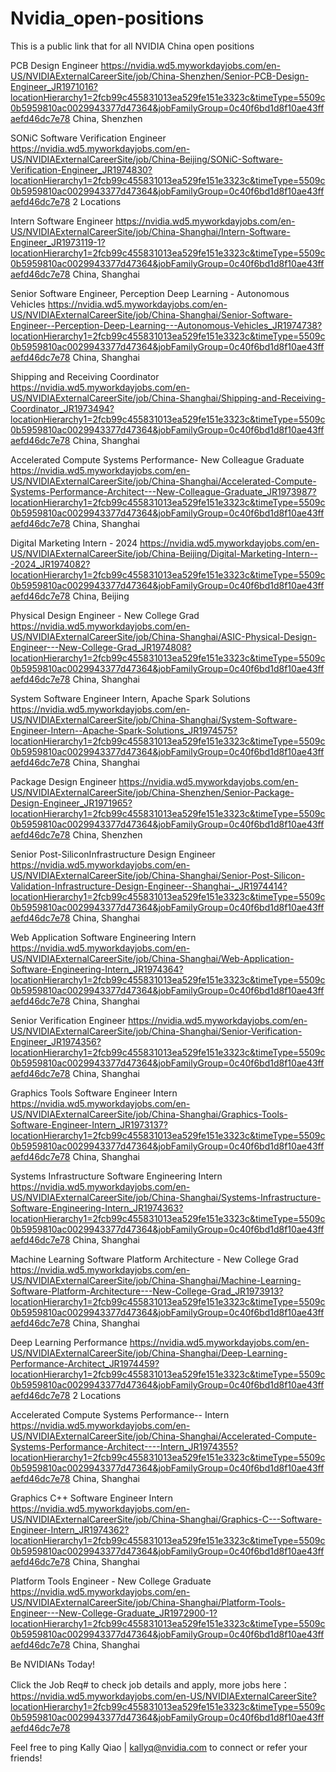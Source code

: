 # Nvidia_open-positions
This is a public link that for all NVIDIA China open positions 

PCB Design Engineer	https://nvidia.wd5.myworkdayjobs.com/en-US/NVIDIAExternalCareerSite/job/China-Shenzhen/Senior-PCB-Design-Engineer_JR1971016?locationHierarchy1=2fcb99c455831013ea529fe151e3323c&timeType=5509c0b5959810ac0029943377d47364&jobFamilyGroup=0c40f6bd1d8f10ae43ffaefd46dc7e78	China, Shenzhen

SONiC Software Verification Engineer	https://nvidia.wd5.myworkdayjobs.com/en-US/NVIDIAExternalCareerSite/job/China-Beijing/SONiC-Software-Verification-Engineer_JR1974830?locationHierarchy1=2fcb99c455831013ea529fe151e3323c&timeType=5509c0b5959810ac0029943377d47364&jobFamilyGroup=0c40f6bd1d8f10ae43ffaefd46dc7e78	2 Locations

Intern Software Engineer	https://nvidia.wd5.myworkdayjobs.com/en-US/NVIDIAExternalCareerSite/job/China-Shanghai/Intern-Software-Engineer_JR1973119-1?locationHierarchy1=2fcb99c455831013ea529fe151e3323c&timeType=5509c0b5959810ac0029943377d47364&jobFamilyGroup=0c40f6bd1d8f10ae43ffaefd46dc7e78	China, Shanghai

Senior Software Engineer, Perception Deep Learning - Autonomous Vehicles	https://nvidia.wd5.myworkdayjobs.com/en-US/NVIDIAExternalCareerSite/job/China-Shanghai/Senior-Software-Engineer--Perception-Deep-Learning---Autonomous-Vehicles_JR1974738?locationHierarchy1=2fcb99c455831013ea529fe151e3323c&timeType=5509c0b5959810ac0029943377d47364&jobFamilyGroup=0c40f6bd1d8f10ae43ffaefd46dc7e78	China, Shanghai

Shipping and Receiving Coordinator	https://nvidia.wd5.myworkdayjobs.com/en-US/NVIDIAExternalCareerSite/job/China-Shanghai/Shipping-and-Receiving-Coordinator_JR1973494?locationHierarchy1=2fcb99c455831013ea529fe151e3323c&timeType=5509c0b5959810ac0029943377d47364&jobFamilyGroup=0c40f6bd1d8f10ae43ffaefd46dc7e78	China, Shanghai

Accelerated Compute Systems Performance- New Colleague Graduate	https://nvidia.wd5.myworkdayjobs.com/en-US/NVIDIAExternalCareerSite/job/China-Shanghai/Accelerated-Compute-Systems-Performance-Architect---New-Colleague-Graduate_JR1973987?locationHierarchy1=2fcb99c455831013ea529fe151e3323c&timeType=5509c0b5959810ac0029943377d47364&jobFamilyGroup=0c40f6bd1d8f10ae43ffaefd46dc7e78	China, Shanghai

Digital Marketing Intern - 2024	https://nvidia.wd5.myworkdayjobs.com/en-US/NVIDIAExternalCareerSite/job/China-Beijing/Digital-Marketing-Intern---2024_JR1974082?locationHierarchy1=2fcb99c455831013ea529fe151e3323c&timeType=5509c0b5959810ac0029943377d47364&jobFamilyGroup=0c40f6bd1d8f10ae43ffaefd46dc7e78	China, Beijing

Physical Design Engineer - New College Grad	https://nvidia.wd5.myworkdayjobs.com/en-US/NVIDIAExternalCareerSite/job/China-Shanghai/ASIC-Physical-Design-Engineer---New-College-Grad_JR1974808?locationHierarchy1=2fcb99c455831013ea529fe151e3323c&timeType=5509c0b5959810ac0029943377d47364&jobFamilyGroup=0c40f6bd1d8f10ae43ffaefd46dc7e78	China, Shanghai

System Software Engineer Intern, Apache Spark Solutions	https://nvidia.wd5.myworkdayjobs.com/en-US/NVIDIAExternalCareerSite/job/China-Shanghai/System-Software-Engineer-Intern--Apache-Spark-Solutions_JR1974575?locationHierarchy1=2fcb99c455831013ea529fe151e3323c&timeType=5509c0b5959810ac0029943377d47364&jobFamilyGroup=0c40f6bd1d8f10ae43ffaefd46dc7e78	China, Shanghai

Package Design Engineer	https://nvidia.wd5.myworkdayjobs.com/en-US/NVIDIAExternalCareerSite/job/China-Shenzhen/Senior-Package-Design-Engineer_JR1971965?locationHierarchy1=2fcb99c455831013ea529fe151e3323c&timeType=5509c0b5959810ac0029943377d47364&jobFamilyGroup=0c40f6bd1d8f10ae43ffaefd46dc7e78	China, Shenzhen

Senior Post-SiliconInfrastructure Design Engineer	https://nvidia.wd5.myworkdayjobs.com/en-US/NVIDIAExternalCareerSite/job/China-Shanghai/Senior-Post-Silicon-Validation-Infrastructure-Design-Engineer--Shanghai-_JR1974414?locationHierarchy1=2fcb99c455831013ea529fe151e3323c&timeType=5509c0b5959810ac0029943377d47364&jobFamilyGroup=0c40f6bd1d8f10ae43ffaefd46dc7e78	China, Shanghai

Web Application Software Engineering Intern	https://nvidia.wd5.myworkdayjobs.com/en-US/NVIDIAExternalCareerSite/job/China-Shanghai/Web-Application-Software-Engineering-Intern_JR1974364?locationHierarchy1=2fcb99c455831013ea529fe151e3323c&timeType=5509c0b5959810ac0029943377d47364&jobFamilyGroup=0c40f6bd1d8f10ae43ffaefd46dc7e78	China, Shanghai

Senior Verification Engineer	https://nvidia.wd5.myworkdayjobs.com/en-US/NVIDIAExternalCareerSite/job/China-Shanghai/Senior-Verification-Engineer_JR1974356?locationHierarchy1=2fcb99c455831013ea529fe151e3323c&timeType=5509c0b5959810ac0029943377d47364&jobFamilyGroup=0c40f6bd1d8f10ae43ffaefd46dc7e78	China, Shanghai

Graphics Tools Software Engineer Intern	https://nvidia.wd5.myworkdayjobs.com/en-US/NVIDIAExternalCareerSite/job/China-Shanghai/Graphics-Tools-Software-Engineer-Intern_JR1973137?locationHierarchy1=2fcb99c455831013ea529fe151e3323c&timeType=5509c0b5959810ac0029943377d47364&jobFamilyGroup=0c40f6bd1d8f10ae43ffaefd46dc7e78	China, Shanghai

Systems Infrastructure Software Engineering Intern	https://nvidia.wd5.myworkdayjobs.com/en-US/NVIDIAExternalCareerSite/job/China-Shanghai/Systems-Infrastructure-Software-Engineering-Intern_JR1974363?locationHierarchy1=2fcb99c455831013ea529fe151e3323c&timeType=5509c0b5959810ac0029943377d47364&jobFamilyGroup=0c40f6bd1d8f10ae43ffaefd46dc7e78	China, Shanghai

Machine Learning Software Platform Architecture - New College Grad	https://nvidia.wd5.myworkdayjobs.com/en-US/NVIDIAExternalCareerSite/job/China-Shanghai/Machine-Learning-Software-Platform-Architecture---New-College-Grad_JR1973913?locationHierarchy1=2fcb99c455831013ea529fe151e3323c&timeType=5509c0b5959810ac0029943377d47364&jobFamilyGroup=0c40f6bd1d8f10ae43ffaefd46dc7e78	China, Shanghai

Deep Learning Performance	https://nvidia.wd5.myworkdayjobs.com/en-US/NVIDIAExternalCareerSite/job/China-Shanghai/Deep-Learning-Performance-Architect_JR1974459?locationHierarchy1=2fcb99c455831013ea529fe151e3323c&timeType=5509c0b5959810ac0029943377d47364&jobFamilyGroup=0c40f6bd1d8f10ae43ffaefd46dc7e78	2 Locations

Accelerated Compute Systems Performance-- Intern	https://nvidia.wd5.myworkdayjobs.com/en-US/NVIDIAExternalCareerSite/job/China-Shanghai/Accelerated-Compute-Systems-Performance-Architect----Intern_JR1974355?locationHierarchy1=2fcb99c455831013ea529fe151e3323c&timeType=5509c0b5959810ac0029943377d47364&jobFamilyGroup=0c40f6bd1d8f10ae43ffaefd46dc7e78	China, Shanghai

Graphics C++ Software Engineer Intern	https://nvidia.wd5.myworkdayjobs.com/en-US/NVIDIAExternalCareerSite/job/China-Shanghai/Graphics-C---Software-Engineer-Intern_JR1974362?locationHierarchy1=2fcb99c455831013ea529fe151e3323c&timeType=5509c0b5959810ac0029943377d47364&jobFamilyGroup=0c40f6bd1d8f10ae43ffaefd46dc7e78	China, Shanghai

Platform Tools Engineer - New College Graduate	https://nvidia.wd5.myworkdayjobs.com/en-US/NVIDIAExternalCareerSite/job/China-Shanghai/Platform-Tools-Engineer---New-College-Graduate_JR1972900-1?locationHierarchy1=2fcb99c455831013ea529fe151e3323c&timeType=5509c0b5959810ac0029943377d47364&jobFamilyGroup=0c40f6bd1d8f10ae43ffaefd46dc7e78	China, Shanghai



Be NVIDIANs Today!

Click the Job Req# to check job details and apply, more jobs here： https://nvidia.wd5.myworkdayjobs.com/en-US/NVIDIAExternalCareerSite?locationHierarchy1=2fcb99c455831013ea529fe151e3323c&timeType=5509c0b5959810ac0029943377d47364&jobFamilyGroup=0c40f6bd1d8f10ae43ffaefd46dc7e78


Feel free to ping Kally Qiao | kallyq@nvidia.com to connect or refer your friends!
